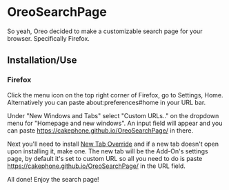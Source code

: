 # OreoSearchPage
So yeah, Oreo decided to make a customizable search page for your browser. Specifically Firefox.

## Installation/Use
### Firefox
Click the menu icon on the top right corner of Firefox, go to Settings, Home. Alternatively you can paste about:preferences#home in your URL bar.

Under "New Windows and Tabs" select "Custom URLs.." on the dropdown menu for "Homepage and new windows". An input field will appear and you can paste https://cakephone.github.io/OreoSearchPage/ in there.

Next you'll need to install [New Tab Override](https://addons.mozilla.org/en-US/firefox/addon/new-tab-override) and if a new tab doesn't open upon installing it, make one. The new tab will be the Add-On's settings page, by default it's set to custom URL so all you need to do is paste https://cakephone.github.io/OreoSearchPage/ in the URL field.

All done! Enjoy the search page!
